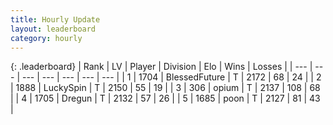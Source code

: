 ```yaml
---
title: Hourly Update
layout: leaderboard
category: hourly
---
```


{: .leaderboard}
| Rank | LV | Player | Division | Elo | Wins | Losses |
| --- | --- | --- | --- | --- | --- | --- |
| <span data-change="0">1</span> | 1704 | <span title="ID: 692745">BlessedFuture</span> | T | <span data-change="0">2172</span> | <span data-change="0">68</span> | <span data-change="0">24</span> |
| <span data-change="0">2</span> | 1888 | <span title="ID: 498412">LuckySpin</span> | T | <span data-change="0">2150</span> | <span data-change="0">55</span> | <span data-change="0">19</span> |
| <span data-change="0">3</span> | 306 | <span title="ID: 750033">opium</span> | T | <span data-change="3">2137</span> | <span data-change="4">108</span> | <span data-change="1">68</span> |
| <span data-change="0">4</span> | 1705 | <span title="ID: 337810">Dregun</span> | T | <span data-change="0">2132</span> | <span data-change="0">57</span> | <span data-change="0">26</span> |
| <span data-change="0">5</span> | 1685 | <span title="ID: 540690">poon</span> | T | <span data-change="0">2127</span> | <span data-change="0">81</span> | <span data-change="0">43</span> |